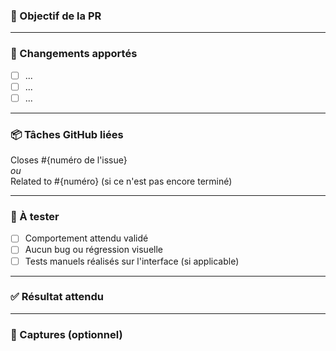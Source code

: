 ### 🎯 Objectif de la PR

<!-- Décris ici la fonctionnalité, le bug ou l'amélioration apportée. -->

---

### 🔧 Changements apportés

- [ ] ...
- [ ] ...
- [ ] ...

---

### 📦 Tâches GitHub liées

Closes #{numéro de l'issue}  
_ou_  
Related to #{numéro} (si ce n'est pas encore terminé)

---

### 🧪 À tester

- [ ] Comportement attendu validé
- [ ] Aucun bug ou régression visuelle
- [ ] Tests manuels réalisés sur l'interface (si applicable)

---

### ✅ Résultat attendu

<!-- Décris ici le résultat final, ce qui doit fonctionner ou ce qui a été corrigé. -->

---

### 📸 Captures (optionnel)

<!-- Ajoute ici des screenshots, gifs, ou liens utiles -->
